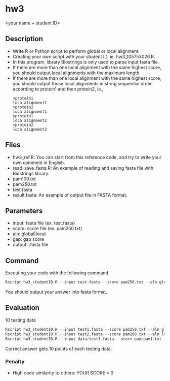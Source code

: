 # hw3
<your name + student ID>
## Description

* Write R or Python script to perform global or local alignment.
* Creating your own script with your student ID, ie. hw3_105753026.R.
* In this program, library Biostrings is only used to parse input fasta file.
* If there are more than one local alignment with the same highest score, you should output local alignments with the maximum length. 
* If there are more than one local alignment with the same highest score, you should output those local alignments in string sequential order according to protein1 and then protein2, ie., 
  ```
  >protein1
  loca alignment1
  >protein2
  loca alignment1
  >protein1
  loca alignment2
  >protein2
  loca alignment2
  ```

## Files

* hw3_ref.R: You can start from this reference code, and try to write your own comment in English.
* read_save_fasta.R: An example of reading and saving fasta file with Biostrings library.
* pam100.txt
* pam250.txt
* test.fasta
* result.fasta: An example of output file in FASTA format.

## Parameters

* input: fasta file (ex. test.fasta)
* score: score file (ex. pam250.txt)
* aln: global|local
* gap: gap score
* output: .fasta file

## Command

Executing your code with the following command.

```R
Rscript hw3_studentID.R --input test.fasta --score pam250.txt --aln global --gap -10 --output test_output.fasta
```
You should output your answer into fasta format.

## Evaluation

10 testing data

```R
Rscript hw3_studentID.R --input test1.fasta --score pam250.txt --aln global --gap -10 --output test1_output.fasta
Rscript hw3_studentID.R --input test2.fasta --score pam100.txt --aln local --gap -8 --output test2_output.fasta
Rscript hw3_studentID.R --input data/test3.fasta --score pam/pam1.txt --aln local --gap -5 --output out/test3_output.fasta
```

Correct answer gets 10 points of each testing data.

### Penalty

* High code similarity to others: YOUR SCORE = 0

